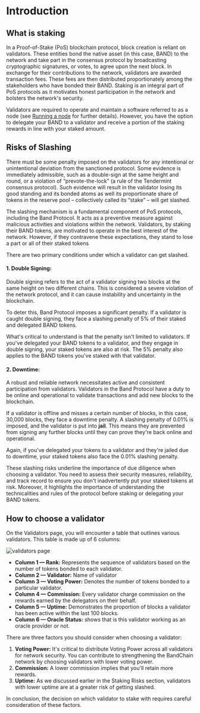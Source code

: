 # Introduction

## What is staking

In a Proof-of-Stake (PoS) blockchain protocol, block creation is reliant on validators. These entities bond the native asset (in this case, BAND) to the network and take part in the consensus protocol by broadcasting cryptographic signatures, or votes, to agree upon the next block. In exchange for their contributions to the network, validators are awarded transaction fees. These fees are then distributed proportionately among the stakeholders who have bonded their BAND. Staking is an integral part of PoS protocols as it motivates honest participation in the network and bolsters the network's security.

Validators are required to operate and maintain a software referred to as a node (see [Running a node](../node-validators/01-overview.md) for further details). However, you have the option to delegate your BAND to a validator and receive a portion of the staking rewards in line with your staked amount.

## Risks of Slashing

There must be some penalty imposed on the validators for any intentional or unintentional deviation from the sanctioned protocol. Some evidence is immediately admissible, such as a double-sign at the same height and round, or a violation of “prevote-the-lock” (a rule of the Tendermint consensus protocol). Such evidence will result in the validator losing its good standing and its bonded atoms as well its proportionate share of tokens in the reserve pool – collectively called its “stake” – will get slashed.

The slashing mechanism is a fundamental component of PoS protocols, including the Band Protocol. It acts as a preventive measure against malicious activities and violations within the network. Validators, by staking their BAND tokens, are motivated to operate in the best interest of the network. However, if they contravene these expectations, they stand to lose a part or all of their staked tokens

There are two primary conditions under which a validator can get slashed.

#### 1. Double Signing:

Double signing refers to the act of a validator signing two blocks at the same height on two different chains. This is considered a severe violation of the network protocol, and it can cause instability and uncertainty in the blockchain.

To deter this, Band Protocol imposes a significant penalty. If a validator is caught double signing, they face a slashing penalty of 5% of their staked and delegated BAND tokens.

What's critical to understand is that the penalty isn't limited to validators. If you've delegated your BAND tokens to a validator, and they engage in double signing, your staked tokens are also at risk. The 5% penalty also applies to the BAND tokens you've staked with that validator.

#### 2. Downtime:

A robust and reliable network necessitates active and consistent participation from validators. Validators in the Band Protocol have a duty to be online and operational to validate transactions and add new blocks to the blockchain.

If a validator is offline and misses a certain number of blocks, in this case, 30,000 blocks, they face a downtime penalty. A slashing penalty of 0.01% is imposed, and the validator is put into **jail**. This means they are prevented from signing any further blocks until they can prove they're back online and operational.

Again, if you've delegated your tokens to a validator and they're jailed due to downtime, your staked tokens also face the 0.01% slashing penalty.

These slashing risks underline the importance of due diligence when choosing a validator. You need to assess their security measures, reliability, and track record to ensure you don't inadvertently put your staked tokens at risk. Moreover, it highlights the importance of understanding the technicalities and rules of the protocol before staking or delegating your BAND tokens.

## How to choose a validator

On the Validators page, you will encounter a table that outlines various validators. This table is made up of 6 columns:

![validators page](/img/staking/all_validators_page.png)

- **Column 1 — Rank:** Represents the sequence of validators based on the number of tokens bonded to each validator.
- **Column 2 — Validator:** Name of validator
- **Column 3 — Voting Power:** Denotes the number of tokens bonded to a particular validator.
- **Column 4 — Commission:** Every validator charge commission on the rewards earned by the delegators on their behalf.
- **Column 5 — Uptime:** Demonstrates the proportion of blocks a validator has been active within the last 100 blocks.
- **Column 6 — Oracle Status:** shows that is this validator working as an oracle provider or not.

There are three factors you should consider when choosing a validator:

1. **Voting Power:** It's critical to distribute Voting Power across all validators for network security. You can contribute to strengthening the BandChain network by choosing validators with lower voting power.
2. **Commission:** A lower commission implies that you'll retain more rewards.
3. **Uptime:** As we discussed earlier in the Staking Risks section, validators with lower uptime are at a greater risk of getting slashed.

In conclusion, the decision on which validator to stake with requires careful consideration of these factors.

